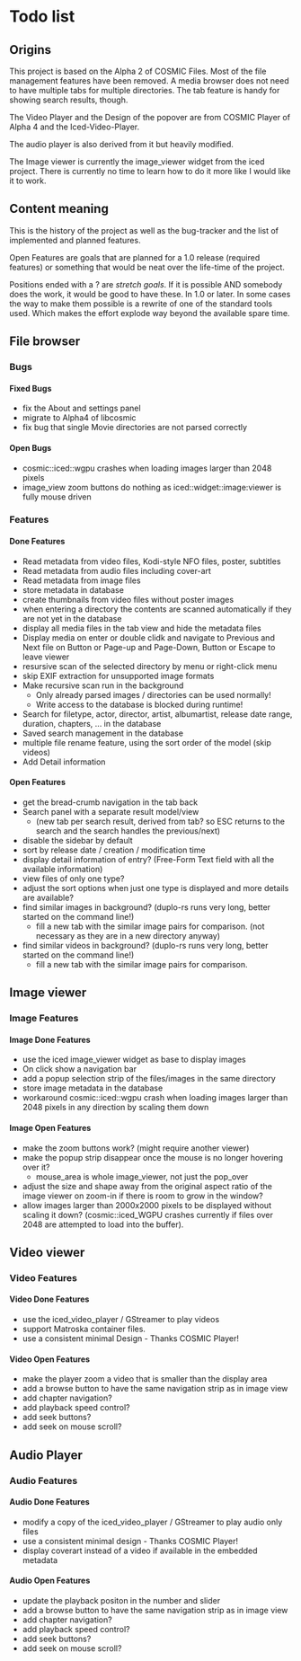 # Todo list

## Origins

This project is based on the Alpha 2 of COSMIC Files. Most of the file management features have been removed. A media browser does not need to have multiple tabs for multiple directories. The tab feature is handy for showing search results, though.

The Video Player and the Design of the popover are from COSMIC Player of Alpha 4 and the Iced-Video-Player.

The audio player is also derived from it but heavily modified.

The Image viewer is currently the image_viewer widget from the iced project. There is currently no time to learn how to do it more like I would like it to work.

## Content meaning

This is the history of the project as well as the bug-tracker and the list of implemented and planned features.

Open Features are goals that are planned for a 1.0 release (required features) or something that would be neat over the life-time of the project.

Positions ended with a ? are *stretch goals*. If it is possible AND somebody does the work, it would be good to have these. In 1.0 or later. In some cases the way to make them possible is a rewrite of one of the standard tools used. Which makes the effort explode way beyond the available spare time.

## File browser

### Bugs

#### Fixed Bugs

- fix the About and settings panel
- migrate to Alpha4 of libcosmic
- fix bug that single Movie directories are not parsed correctly

#### Open Bugs

- cosmic::iced::wgpu crashes when loading images larger than 2048 pixels
- image_view zoom buttons do nothing as iced::widget::image:viewer is fully mouse driven

### Features

#### Done Features

- Read metadata from video files, Kodi-style NFO files, poster, subtitles
- Read metadata from audio files including cover-art
- Read metadata from image files
- store metadata in database
- create thumbnails from video files without poster images
- when entering a directory the contents are scanned automatically if they are not yet in the database
- display all media files in the tab view and hide the metadata files
- Display media on enter or double clidk and navigate to Previous and Next file on Button or Page-up and Page-Down, Button or Escape to leave viewer
- resursive scan of the selected directory by menu or right-click menu
- skip EXIF extraction for unsupported image formats
- Make recursive scan run in the background
  - Only already parsed images / directories can be used normally!
  - Write access to the database is blocked during runtime!
- Search for filetype, actor, director, artist, albumartist, release date range, duration, chapters, ... in the database
- Saved search management in the database
- multiple file rename feature, using the sort order of the model (skip videos)
- Add Detail information

#### Open Features

- get the bread-crumb navigation in the tab back
- Search panel with a separate result model/view
  - (new tab per search result, derived from tab? so ESC returns to the search and the search handles the previous/next)
- disable the sidebar by default
- sort by release date / creation / modification time
- display detail information of entry? (Free-Form Text field with all the available information)
- view files of only one type?
- adjust the sort options when just one type is displayed and more details are available?
- find similar images in background? (duplo-rs runs very long, better started on the command line!)
  - fill a new tab with the similar image pairs for comparison. (not necessary as they are in a new directory anyway)
- find similar videos in background? (duplo-rs runs very long, better started on the command line!)
  - fill a new tab with the similar image pairs for comparison.

## Image viewer

### Image Features

#### Image Done Features

- use the iced image_viewer widget as base to display images
- On click show a navigation bar
- add a popup selection strip of the files/images in the same directory
- store image metadata in the database
- workaround cosmic::iced::wgpu crash when loading images larger than 2048 pixels in any direction by scaling them down

#### Image Open Features

- make the zoom buttons work? (might require another viewer)
- make the popup strip disappear once the mouse is no longer hovering over it?
  - mouse_area is whole image_viewer, not just the pop_over
- adjust the size and shape away from the original aspect ratio of the image viewer on zoom-in if there is room to grow in the window?
- allow images larger than 2000x2000 pixels to be displayed without scaling it down?
  (cosmic::iced_WGPU crashes currently if files over 2048 are attempted to load into the buffer).

## Video viewer

### Video Features

#### Video Done Features

- use the iced_video_player / GStreamer to play videos
- support Matroska container files.
- use a consistent minimal Design - Thanks COSMIC Player!

#### Video Open Features

- make the player zoom a video that is smaller than the display area
- add a browse button to have the same navigation strip as in image view
- add chapter navigation?
- add playback speed control?
- add seek buttons?
- add seek on mouse scroll?
  
## Audio Player

### Audio Features

#### Audio Done Features

- modify a copy of the iced_video_player / GStreamer to play audio only files
- use a consistent minimal design - Thanks COSMIC Player!
- display coverart instead of a video if available in the embedded metadata

#### Audio Open Features

- update the playback positon in the number and slider
- add a browse button to have the same navigation strip as in image view
- add chapter navigation?
- add playback speed control?
- add seek buttons?
- add seek on mouse scroll?
